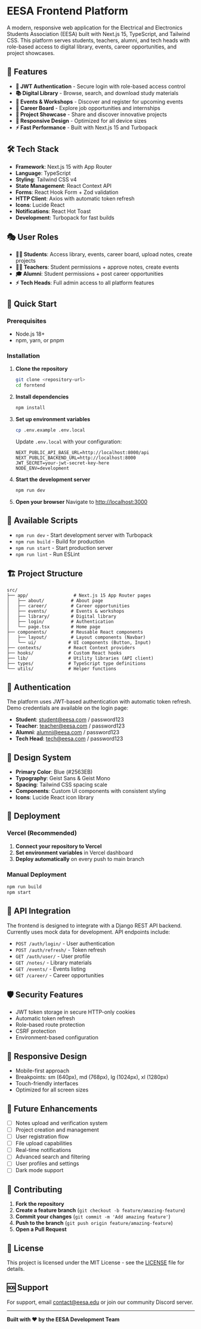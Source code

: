 # EESA Frontend Platform

A modern, responsive web application for the Electrical and Electronics Students Association (EESA) built with Next.js 15, TypeScript, and Tailwind CSS. This platform serves students, teachers, alumni, and tech heads with role-based access to digital library, events, career opportunities, and project showcases.

## 🚀 Features

- **🔐 JWT Authentication** - Secure login with role-based access control
- **📚 Digital Library** - Browse, search, and download study materials
- **📅 Events & Workshops** - Discover and register for upcoming events
- **💼 Career Board** - Explore job opportunities and internships
- **🎯 Project Showcase** - Share and discover innovative projects
- **📱 Responsive Design** - Optimized for all device sizes
- **⚡ Fast Performance** - Built with Next.js 15 and Turbopack

## 🛠️ Tech Stack

- **Framework**: Next.js 15 with App Router
- **Language**: TypeScript
- **Styling**: Tailwind CSS v4
- **State Management**: React Context API
- **Forms**: React Hook Form + Zod validation
- **HTTP Client**: Axios with automatic token refresh
- **Icons**: Lucide React
- **Notifications**: React Hot Toast
- **Development**: Turbopack for fast builds

## 🎭 User Roles

- **👨‍🎓 Students**: Access library, events, career board, upload notes, create projects
- **👨‍🏫 Teachers**: Student permissions + approve notes, create events
- **🎓 Alumni**: Student permissions + post career opportunities
- **⚡ Tech Heads**: Full admin access to all platform features

## 🚀 Quick Start

### Prerequisites

- Node.js 18+
- npm, yarn, or pnpm

### Installation

1. **Clone the repository**

   ```bash
   git clone <repository-url>
   cd forntend
   ```

2. **Install dependencies**

   ```bash
   npm install
   ```

3. **Set up environment variables**

   ```bash
   cp .env.example .env.local
   ```

   Update `.env.local` with your configuration:

   ```env
   NEXT_PUBLIC_API_BASE_URL=http://localhost:8000/api
   NEXT_PUBLIC_BACKEND_URL=http://localhost:8000
   JWT_SECRET=your-jwt-secret-key-here
   NODE_ENV=development
   ```

4. **Start the development server**

   ```bash
   npm run dev
   ```

5. **Open your browser**
   Navigate to [http://localhost:3000](http://localhost:3000)

## 📝 Available Scripts

- `npm run dev` - Start development server with Turbopack
- `npm run build` - Build for production
- `npm run start` - Start production server
- `npm run lint` - Run ESLint

## 🏗️ Project Structure

```
src/
├── app/                 # Next.js 15 App Router pages
│   ├── about/          # About page
│   ├── career/         # Career opportunities
│   ├── events/         # Events & workshops
│   ├── library/        # Digital library
│   ├── login/          # Authentication
│   └── page.tsx        # Home page
├── components/         # Reusable React components
│   ├── layout/         # Layout components (Navbar)
│   └── ui/            # UI components (Button, Input)
├── contexts/          # React Context providers
├── hooks/             # Custom React hooks
├── lib/               # Utility libraries (API client)
├── types/             # TypeScript type definitions
└── utils/             # Helper functions
```

## 🔑 Authentication

The platform uses JWT-based authentication with automatic token refresh. Demo credentials are available on the login page:

- **Student**: student@eesa.com / password123
- **Teacher**: teacher@eesa.com / password123
- **Alumni**: alumni@eesa.com / password123
- **Tech Head**: tech@eesa.com / password123

## 🎨 Design System

- **Primary Color**: Blue (#2563EB)
- **Typography**: Geist Sans & Geist Mono
- **Spacing**: Tailwind CSS spacing scale
- **Components**: Custom UI components with consistent styling
- **Icons**: Lucide React icon library

## 🚀 Deployment

### Vercel (Recommended)

1. **Connect your repository to Vercel**
2. **Set environment variables** in Vercel dashboard
3. **Deploy automatically** on every push to main branch

### Manual Deployment

```bash
npm run build
npm start
```

## 🔄 API Integration

The frontend is designed to integrate with a Django REST API backend. Currently uses mock data for development. API endpoints include:

- `POST /auth/login/` - User authentication
- `POST /auth/refresh/` - Token refresh
- `GET /auth/user/` - User profile
- `GET /notes/` - Library materials
- `GET /events/` - Events listing
- `GET /career/` - Career opportunities

## 🛡️ Security Features

- JWT token storage in secure HTTP-only cookies
- Automatic token refresh
- Role-based route protection
- CSRF protection
- Environment-based configuration

## 📱 Responsive Design

- Mobile-first approach
- Breakpoints: sm (640px), md (768px), lg (1024px), xl (1280px)
- Touch-friendly interfaces
- Optimized for all screen sizes

## 🔮 Future Enhancements

- [ ] Notes upload and verification system
- [ ] Project creation and management
- [ ] User registration flow
- [ ] File upload capabilities
- [ ] Real-time notifications
- [ ] Advanced search and filtering
- [ ] User profiles and settings
- [ ] Dark mode support

## 🤝 Contributing

1. **Fork the repository**
2. **Create a feature branch** (`git checkout -b feature/amazing-feature`)
3. **Commit your changes** (`git commit -m 'Add amazing feature'`)
4. **Push to the branch** (`git push origin feature/amazing-feature`)
5. **Open a Pull Request**

## 📄 License

This project is licensed under the MIT License - see the [LICENSE](LICENSE) file for details.

## 🆘 Support

For support, email contact@eesa.edu or join our community Discord server.

---

**Built with ❤️ by the EESA Development Team**
